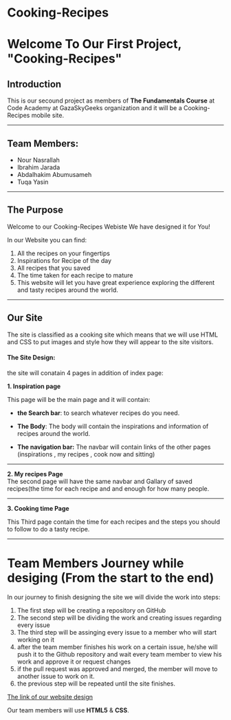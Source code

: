 # Cooking-Recipes
# Welcome To Our First Project, "Cooking-Recipes"
## Introduction
This is our secound project as members of **The Fundamentals Course** at Code Academy at GazaSkyGeeks organization and it will be a Cooking-Recipes mobile site.

---


## Team Members:
- Nour Nasrallah
- Ibrahim Jarada
- Abdalhakim Abumusameh
- Tuqa Yasin


---

## The Purpose
Welcome to our Cooking-Recipes Webiste
We have designed it for You!

In our Website you can find:
1. All the recipes on your fingertips
2. Inspirations for Recipe of the day
3. All recipes that you saved
4. The time taken for each recipe to mature 
5. This website will let you have great experience exploring the different and tasty recipes around the world.



---


##   Our Site

The site is classified as a cooking site which means that we will use HTML and CSS to put images and style how they will appear to the site visitors.

#### **The Site Design:**

the site will conatain 4 pages in addition of index page:

**1. Inspiration page**

  This page will be the main page and it will contain:
  * **the Search bar**:
   to search whatever recipes do you need.
  * **The Body**:
   The body will contain the inspirations and information of recipes around the world.
   
 * **The navigation bar:**
  The navbar will contain links of the other pages (inspirations , my recipes , cook now and sitting)
  

---



**2. My recipes Page**   
The second page will have the same navbar and Gallary of saved recipes(the time for each recipe and and enough for how many people.


---


**3. Cooking time Page**

This Third page contain the time for each recipes and the steps you should to follow to do a tasty recipe.


---


# Team Members Journey while desiging (From the start to the end)

In our journey to finish designing the site we will divide the work into steps:

1. The first step will be creating a repository on GitHub
2. The second step will be dividing the work and creating issues regarding every issue
3. The third step will be assinging every issue to a member who will start working on it 
4. after the team member finishes his work on a certain issue, he/she will push it to the Github repository and wait every team member to view his work and approve it or request changes
5. if the pull request was approved and merged, the member will move to another issue to work on it.
6. the previous step will be repeated until the site finishes.

 
[The link of our website design](https://www.figma.com/file/RXoG7k1HEe4yayZSr4ASxb/Cooking-Recipes?node-id=32%3A192)


Our team members will use **HTML5** & **CSS**.

